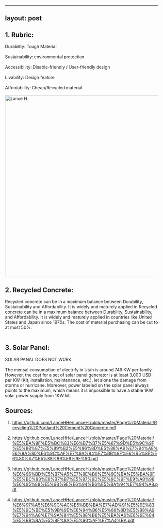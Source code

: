 
---
layout: post
---

## 1. Rubric:
Durability: Tough Material <br><br>
Sustainability: environmental protection<br><br>
Accessibility: Disable-friendly / User-friendly design<br><br>
Livability: Design feature<br><br>
Affordability: Cheap/Recycled material <br><br>
<img alt="Lance H." src="https://github.com/LanceHHe/LanceH./blob/master/Page%20Material/Rubric%20Value.png?raw=true" width="600">
<br>
## 2. Recycled Concrete:
Recycled concrete can be in a maximum balance between Durability, Sustainability and  Affordability. It is widely and maturely applied in Recycled concrete can be in a maximum balance between Durability, Sustainability, and  Affordability. It is widely and maturely applied in countries like United States and Japan since 1970s. The cost of material purchasing can be cut to at most 50%.<br>
<br>
## 3. Solar Panel:
SOLAR PANAL DOES NOT WORK <br><br>
The mensal consumption of electrify in Utah is around 749 KW per family. However, the cost for a set of solar panel generator is at least 3,000 USD per KW (Kit, installation, maintenance, etc.), let alone the damage from storms or hurricane. Moreover, power labeled on the solar panel always points to the maximum, which means it is impossible to have a stable 1KW solar power supply from 1KW kit.
<br>
## Sources: 
1. https://github.com/LanceHHe/LanceH./blob/master/Page%20Material/Recycling%20Portland%20Cement%20Concrete.pdf<br><br>
2. https://github.com/LanceHHe/LanceH./blob/master/Page%20Material/%E5%BA%9F%E5%BC%83%E6%B7%B7%E5%87%9D%E5%9C%9F%E5%88%87%E5%89%B2%E5%86%8D%E5%88%A9%E7%94%A8%E6%8A%80%E6%9C%AF%E7%9A%84%E7%BB%8F%E6%B5%8E%E6%80%A7%E5%88%86%E6%9E%90.pdf<br><br>
3. https://github.com/LanceHHe/LanceH./blob/master/Page%20Material/%E6%96%BD%E5%B7%A5%E7%8E%B0%E5%9C%BA%E5%BA%9F%E5%BC%83%E6%B7%B7%E5%87%9D%E5%9C%9F%E9%AB%98%E6%95%88%E5%9B%9E%E6%94%B6%E5%BA%94%E7%94%A8.pdf<br><br>
4. https://github.com/LanceHHe/LanceH./blob/master/Page%20Material/%E6%97%A5%E6%9C%AC%E5%BB%BA%E7%AD%91%E5%9E%83%E5%9C%BE%E5%9B%9E%E6%94%B6%E5%86%8D%E5%88%A9%E7%94%A8%E7%9A%84%E5%88%B6%E5%BA%A6%E6%9E%84%E5%BB%BA%E5%8F%8A%E5%90%AF%E7%A4%BA.pdf
